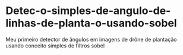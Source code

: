 # Detec-o-simples-de-angulo-de-linhas-de-planta-o-usando-sobel
Meu primeiro detector de ângulos em imagens de drône de plantação usando conceito simples de filtros sobel
